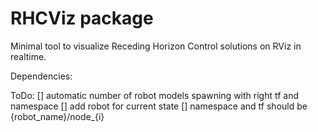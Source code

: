 # RHCViz package

Minimal tool to visualize Receding Horizon Control solutions on RViz in realtime.

Dependencies:

ToDo:
[] automatic number of robot models spawning with right tf and namespace
[] add robot for current state
[] namespace and tf should be {robot_name}/node_{i}